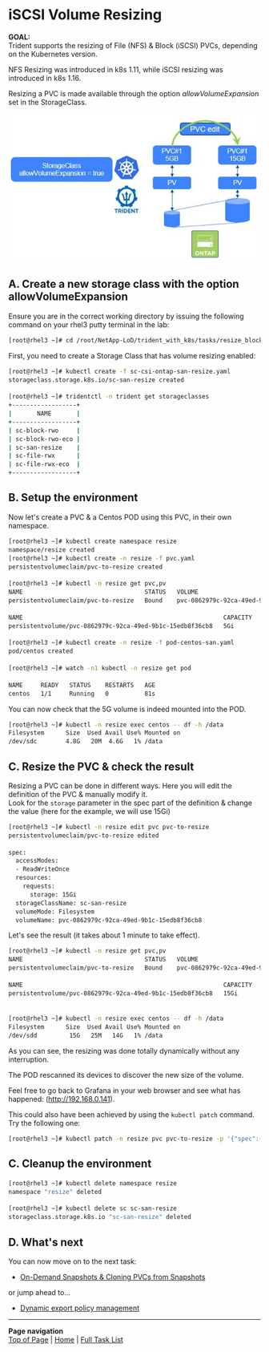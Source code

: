 # iSCSI Volume Resizing

**GOAL:**  
Trident supports the resizing of File (NFS) & Block (iSCSI) PVCs, depending on the Kubernetes version.  

NFS Resizing was introduced in k8s 1.11, while iSCSI resizing was introduced in k8s 1.16.  

Resizing a PVC is made available through the option *allowVolumeExpansion* set in the StorageClass.

![Scenario13](../../../images/scenario13.jpg "Scenario13")

## A. Create a new storage class with the option allowVolumeExpansion

Ensure you are in the correct working directory by issuing the following command on your rhel3 putty terminal in the lab:

```bash
[root@rhel3 ~]# cd /root/NetApp-LoD/trident_with_k8s/tasks/resize_block/
```

First, you need to create a Storage Class that has volume resizing enabled:

```bash
[root@rhel3 ~]# kubectl create -f sc-csi-ontap-san-resize.yaml
storageclass.storage.k8s.io/sc-san-resize created

[root@rhel3 ~]# tridentctl -n trident get storageclasses
+------------------+
|       NAME       |
+------------------+
| sc-block-rwo     |
| sc-block-rwo-eco |
| sc-san-resize    |
| sc-file-rwx      |
| sc-file-rwx-eco  |
+------------------+
```

## B. Setup the environment

Now let's create a PVC & a Centos POD using this PVC, in their own namespace.

```bash
[root@rhel3 ~]# kubectl create namespace resize
namespace/resize created
[root@rhel3 ~]# kubectl create -n resize -f pvc.yaml
persistentvolumeclaim/pvc-to-resize created

[root@rhel3 ~]# kubectl -n resize get pvc,pv
NAME                                  STATUS   VOLUME                                     CAPACITY   ACCESS MODES   STORAGECLASS    AGE
persistentvolumeclaim/pvc-to-resize   Bound    pvc-0862979c-92ca-49ed-9b1c-15edb8f36cb8   5Gi        RWO            sc-san-resize   11s

NAME                                                        CAPACITY   ACCESS MODES   RECLAIM POLICY   STATUS   CLAIM                  STORAGECLASS    REASON   AGE
persistentvolume/pvc-0862979c-92ca-49ed-9b1c-15edb8f36cb8   5Gi        RWO            Delete           Bound    resize/pvc-to-resize   sc-san-resize            10s

[root@rhel3 ~]# kubectl create -n resize -f pod-centos-san.yaml
pod/centos created

[root@rhel3 ~]# watch -n1 kubectl -n resize get pod

NAME     READY   STATUS    RESTARTS   AGE
centos   1/1     Running   0          81s
```

You can now check that the 5G volume is indeed mounted into the POD.

```bash
[root@rhel3 ~]# kubectl -n resize exec centos -- df -h /data
Filesystem      Size  Used Avail Use% Mounted on
/dev/sdc        4.8G   20M  4.6G   1% /data
```

## C. Resize the PVC & check the result

Resizing a PVC can be done in different ways. Here you will edit the definition of the PVC & manually modify it.  
Look for the `storage` parameter in the spec part of the definition & change the value (here for the example, we will use 15Gi)

```bash
[root@rhel3 ~]# kubectl -n resize edit pvc pvc-to-resize
persistentvolumeclaim/pvc-to-resize edited

spec:
  accessModes:
  - ReadWriteOnce
  resources:
    requests:
      storage: 15Gi
  storageClassName: sc-san-resize
  volumeMode: Filesystem
  volumeName: pvc-0862979c-92ca-49ed-9b1c-15edb8f36cb8
```

Let's see the result (it takes about 1 minute to take effect).

```bash
[root@rhel3 ~]# kubectl -n resize get pvc,pv
NAME                                  STATUS   VOLUME                                     CAPACITY   ACCESS MODES   STORAGECLASS    AGE
persistentvolumeclaim/pvc-to-resize   Bound    pvc-0862979c-92ca-49ed-9b1c-15edb8f36cb8   15Gi       RWO            sc-san-resize   4m3s

NAME                                                        CAPACITY   ACCESS MODES   RECLAIM POLICY   STATUS   CLAIM                   STORAGECLASS    REASON   AGE
persistentvolume/pvc-0862979c-92ca-49ed-9b1c-15edb8f36cb8   15Gi       RWO            Delete           Bound    resize/pvc-to-resize   sc-san-resize            4m2s


[root@rhel3 ~]# kubectl -n resize exec centos -- df -h /data
Filesystem      Size  Used Avail Use% Mounted on
/dev/sdd         15G   25M   14G   1% /data
```

As you can see, the resizing was done totally dynamically without any interruption.

The POD rescanned its devices to discover the new size of the volume.  

Feel free to go back to Grafana in your web browser and see what has happened: (<http://192.168.0.141>).

This could also have been achieved by using the `kubectl patch` command. Try the following one:

```bash
[root@rhel3 ~]# kubectl patch -n resize pvc pvc-to-resize -p '{"spec":{"resources":{"requests":{"storage":"20Gi"}}}}'
```

## C. Cleanup the environment

```bash
[root@rhel3 ~]# kubectl delete namespace resize
namespace "resize" deleted

[root@rhel3 ~]# kubectl delete sc sc-san-resize
storageclass.storage.k8s.io "sc-san-resize" deleted
```

## D. What's next

You can now move on to the next task:  
- [On-Demand Snapshots & Cloning PVCs from Snapshots](../snapshots_clones)   

or jump ahead to...
- [Dynamic export policy management](../dynamic_exports)   

---
**Page navigation**  
[Top of Page](#top) | [Home](/README.md) | [Full Task List](/README.md#prod-k8s-cluster-tasks)
